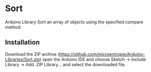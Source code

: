 # Sort
Arduino Library
Sort an array of objects using the specified compare method

Installation
------------
Download the ZIP archive (<https://github.com/microentropie/Arduino-Libraries/Sort.zip>)
open the Arduino IDE and choose Sketch -> Include Library -> Add .ZIP Library... and select the downloaded file.

